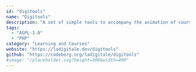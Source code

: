 ```yaml
---
id: "digitools"
name: "Digitools"
description: "A set of simple tools to accompany the animation of courses in person or remotely. (documentation in French)."
tags:
  - "AGPL-3.0"
  - "PHP"
category: "Learning and Courses"
website: "https://ladigitale.dev/digitools"
github: "https://codeberg.org/ladigitale/digitools"
#image: "/placeholder.svg?height=300&width=400"
---
```


